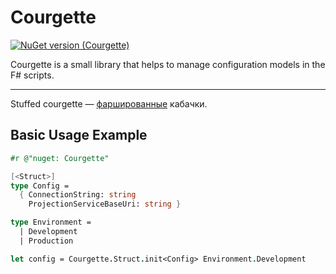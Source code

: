 # Courgette

[![NuGet version (Courgette)](https://img.shields.io/nuget/v/Courgette)](https://www.nuget.org/packages/Courgette/0.1.1)

Courgette is a small library that helps to manage configuration models in the F# scripts.

-----------------------------------------------------------------

Stuffed courgette — [фаршированные](https://fsharp.org/) кабачки.

## Basic Usage Example

```fsharp
#r @"nuget: Courgette"

[<Struct>]
type Config =
  { ConnectionString: string
    ProjectionServiceBaseUri: string }

type Environment =
  | Development
  | Production

let config = Courgette.Struct.init<Config> Environment.Development
```
